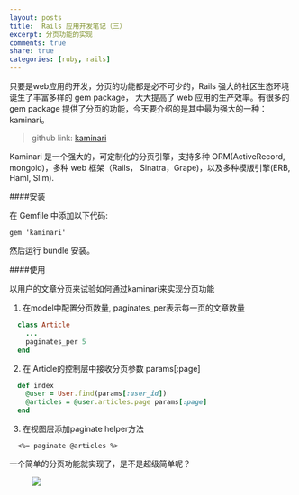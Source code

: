 ```yaml
---
layout: posts
title:  Rails 应用开发笔记（三）
excerpt: 分页功能的实现
comments: true
share: true
categories: [ruby, rails]
---
```


只要是web应用的开发，分页的功能都是必不可少的，Rails 强大的社区生态环境诞生了丰富多样的 gem package，
大大提高了 web 应用的生产效率。有很多的 gem package 提供了分页的功能，今天要介绍的是其中最为强大的一种：
kaminari。

> github link: [kaminari](https://github.com/amatsuda/kaminari)

Kaminari 是一个强大的，可定制化的分页引擎，支持多种 ORM(ActiveRecord, mongoid)，多种 web 框架（Rails，
Sinatra，Grape)，以及多种模版引擎(ERB, Haml, Slim).

####安装

在 Gemfile 中添加以下代码:

`gem 'kaminari'`

然后运行 bundle 安装。

####使用

以用户的文章分页来试验如何通过kaminari来实现分页功能

1. 在model中配置分页数量, paginates_per表示每一页的文章数量

```ruby
  class Article
    ...
    paginates_per 5
  end
```

2. 在 Article的控制层中接收分页参数 params[:page]

```ruby
  def index
    @user = User.find(params[:user_id])
    @articles = @user.articles.page params[:page]
  end
```

3. 在视图层添加paginate helper方法

```erb
  <%= paginate @articles %>
```

一个简单的分页功能就实现了，是不是超级简单呢？

<figure>
    <img src="/images/20150821-01.png">
</figure>
